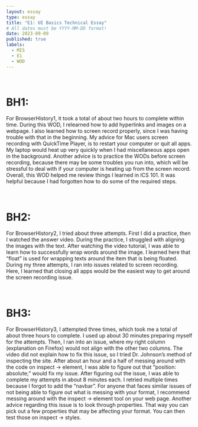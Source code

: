 ```yaml
---
layout: essay
type: essay
title: "E1: UI Basics Technical Essay"
# All dates must be YYYY-MM-DD format!
date: 2023-09-09
published: true
labels:
  - MIS
  - E1
  - WOD
---
```


<br>
<h1>BH1:</h1>
<p>For BrowserHistory1, it took a total of about two hours to complete within time. During this WOD, I relearned how to add hyperlinks and images on a webpage. I also learned how to screen record properly, since I was having trouble with that in the beginning. My advice for Mac users screen recording with QuickTime Player, is to restart your computer or quit all apps. My laptop would heat up very quickly when I had miscellaneous apps open in the background. Another advice is to practice the WODs before screen recording, because there may be some troubles you run into, which will be stressful to deal with if your computer is heating up from the screen record. Overall, this WOD helped me review things I learned in ICS 101. It was helpful because I had forgotten how to do some of the required steps.</p>
<br>
<h1>BH2:</h1>
<p>For BrowserHistory2, I tried about three attempts. First I did a practice, then I watched the answer video. During the practice, I struggled with aligning the images with the text. After watching the video tutorial, I was able to learn how to successfully wrap words around the image. I learned here that “float” is used for wrapping texts around the item that is being floated. During my three attempts, I ran into issues related to screen recording. Here, I learned that closing all apps would be the easiest way to get around the screen recording issue.</p>
<br>
<h1>BH3:</h1>
<p>For BrowserHistory3, I attempted three times, which took me a total of about three hours to complete. I used up about 30 minutes preparing myself for the attempts. Then, I ran into an issue, where my right column (explanation on Firefox) would not align with the other two columns. The video did not explain how to fix this issue, so I tried Dr. Johnson’s method of inspecting the site. After about an hour and a half of messing around with the code on inspect → element, I was able to figure out that “position: absolute;” would fix my issue. After figuring out the issue, I was able to complete my attempts in about 8 minutes each. I retried multiple times because I forgot to add the “navbar”. For anyone that faces similar issues of not being able to figure out what is messing with your format, I recommend messing around with the inspect → element tool on your web page. Another advice regarding this issue is to look through properties. That way you can pick out a few properties that may be affecting your format. You can then test those on inspect → styles.</p>
